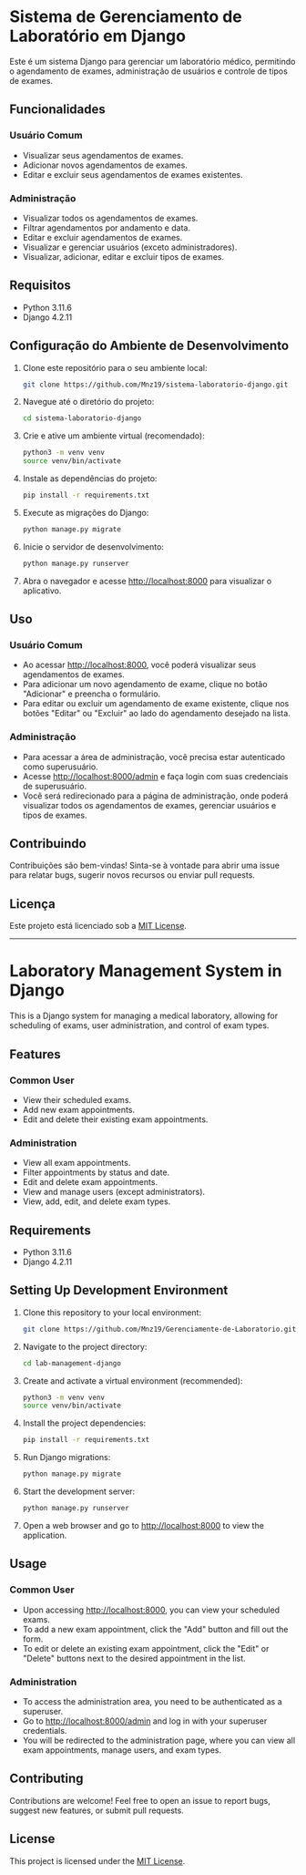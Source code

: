 # Sistema de Gerenciamento de Laboratório em Django

Este é um sistema Django para gerenciar um laboratório médico, permitindo o agendamento de exames, administração de usuários e controle de tipos de exames.

## Funcionalidades

### Usuário Comum

- Visualizar seus agendamentos de exames.
- Adicionar novos agendamentos de exames.
- Editar e excluir seus agendamentos de exames existentes.

### Administração

- Visualizar todos os agendamentos de exames.
- Filtrar agendamentos por andamento e data.
- Editar e excluir agendamentos de exames.
- Visualizar e gerenciar usuários (exceto administradores).
- Visualizar, adicionar, editar e excluir tipos de exames.

## Requisitos

- Python 3.11.6
- Django 4.2.11

## Configuração do Ambiente de Desenvolvimento

1. Clone este repositório para o seu ambiente local:

    ```bash
    git clone https://github.com/Mnz19/sistema-laboratorio-django.git
    ```

2. Navegue até o diretório do projeto:

    ```bash
    cd sistema-laboratorio-django
    ```

3. Crie e ative um ambiente virtual (recomendado):

    ```bash
    python3 -m venv venv
    source venv/bin/activate
    ```

4. Instale as dependências do projeto:

    ```bash
    pip install -r requirements.txt
    ```

5. Execute as migrações do Django:

    ```bash
    python manage.py migrate
    ```

6. Inicie o servidor de desenvolvimento:

    ```bash
    python manage.py runserver
    ```

7. Abra o navegador e acesse [http://localhost:8000](http://localhost:8000) para visualizar o aplicativo.

## Uso

### Usuário Comum

- Ao acessar [http://localhost:8000](http://localhost:8000), você poderá visualizar seus agendamentos de exames.
- Para adicionar um novo agendamento de exame, clique no botão "Adicionar" e preencha o formulário.
- Para editar ou excluir um agendamento de exame existente, clique nos botões "Editar" ou "Excluir" ao lado do agendamento desejado na lista.

### Administração

- Para acessar a área de administração, você precisa estar autenticado como superusuário.
- Acesse [http://localhost:8000/admin](http://localhost:8000/admin) e faça login com suas credenciais de superusuário.
- Você será redirecionado para a página de administração, onde poderá visualizar todos os agendamentos de exames, gerenciar usuários e tipos de exames.

## Contribuindo

Contribuições são bem-vindas! Sinta-se à vontade para abrir uma issue para relatar bugs, sugerir novos recursos ou enviar pull requests.

## Licença

Este projeto está licenciado sob a [MIT License](LICENSE).


---------------------------------------------------------------------
# Laboratory Management System in Django

This is a Django system for managing a medical laboratory, allowing for scheduling of exams, user administration, and control of exam types.

## Features

### Common User

- View their scheduled exams.
- Add new exam appointments.
- Edit and delete their existing exam appointments.

### Administration

- View all exam appointments.
- Filter appointments by status and date.
- Edit and delete exam appointments.
- View and manage users (except administrators).
- View, add, edit, and delete exam types.

## Requirements

- Python 3.11.6
- Django 4.2.11

## Setting Up Development Environment

1. Clone this repository to your local environment:

    ```bash
    git clone https://github.com/Mnz19/Gerenciamente-de-Laboratorio.git
    ```

2. Navigate to the project directory:

    ```bash
    cd lab-management-django
    ```

3. Create and activate a virtual environment (recommended):

    ```bash
    python3 -m venv venv
    source venv/bin/activate
    ```

4. Install the project dependencies:

    ```bash
    pip install -r requirements.txt
    ```

5. Run Django migrations:

    ```bash
    python manage.py migrate
    ```

6. Start the development server:

    ```bash
    python manage.py runserver
    ```

7. Open a web browser and go to [http://localhost:8000](http://localhost:8000) to view the application.

## Usage

### Common User

- Upon accessing [http://localhost:8000](http://localhost:8000), you can view your scheduled exams.
- To add a new exam appointment, click the "Add" button and fill out the form.
- To edit or delete an existing exam appointment, click the "Edit" or "Delete" buttons next to the desired appointment in the list.

### Administration

- To access the administration area, you need to be authenticated as a superuser.
- Go to [http://localhost:8000/admin](http://localhost:8000/admin) and log in with your superuser credentials.
- You will be redirected to the administration page, where you can view all exam appointments, manage users, and exam types.

## Contributing

Contributions are welcome! Feel free to open an issue to report bugs, suggest new features, or submit pull requests.

## License

This project is licensed under the [MIT License](LICENSE).

